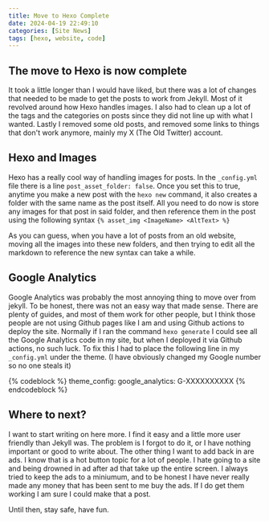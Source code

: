 ```yaml
---
title: Move to Hexo Complete
date: 2024-04-19 22:49:10
categories: [Site News]
tags: [hexo, website, code]
---
```


## The move to Hexo is now complete

It took a little longer than I would have liked, but there was a lot of changes that needed to be made to get the posts to work from Jekyll. Most of it revolved around how Hexo handles images. I also had to clean up a lot of the tags and the categories on posts since they did not line up with what I wanted. Lastly I removed some old posts, and removed some links to things that don't work anymore, mainly my X (The Old Twitter) account.

<!-- more -->

## Hexo and Images

Hexo has a really cool way of handling images for posts. In the `_config.yml` file there is a line `post_asset_folder: false`. Once you set this to true, anytime you make a new post with the `hexo new` command, it also creates a folder with the same name as the post itself. All you need to do now is store any images for that post in said folder, and then reference them in the post using the following syntax `{% asset_img <ImageName> <AltText> %}`

As you can guess, when you have a lot of posts from an old website, moving all the images into these new folders, and then trying to edit all the markdown to reference the new syntax can take a while.

## Google Analytics

Google Analytics was probably the most annoying thing to move over from jekyll. To be honest, there was not an easy way that made sense. There are plenty of guides, and most of them work for other people, but I think those people are not using Github pages like I am and using Github actions to deploy the site. Normally if I ran the command `hexo generate` I could see all the Google Analytics code in my site, but when I deployed it via Github actions, no such luck. To fix this I had to place the following line in my `_config.yml` under the theme. (I have obviously changed my Google number so no one steals it)

{% codeblock %}
theme_config:
  google_analytics: G-XXXXXXXXXX
{% endcodeblock %}

## Where to next?

I want to start writing on here more. I find it easy and a little more user friendly than Jekyll was. The problem is I forgot to do it, or I have nothing important or good to write about. The other thing I want to add back in are ads. I know that is a hot button topic for a lot of people. I hate going to a site and being drowned in ad after ad that take up the entire screen. I always tried to keep the ads to a miniumum, and to be honest I have never really made any money that has been sent to me buy the ads. If I do get them working I am sure I could make that a post.

Until then, stay safe, have fun.